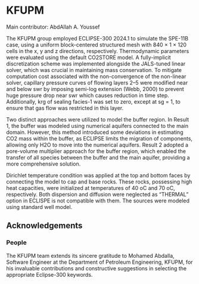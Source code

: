 # KFUPM

Main contributor: AbdAllah A. Youssef

The KFUPM group employed ECLIPSE-300 2024.1 to simulate the SPE-11B case, using a uniform block-centered structured mesh with 840 × 1 × 120 cells in the x, y and z directions, respectively. Thermodynamic parameters were evaluated using the default CO2STORE model. A fully-implicit discretization scheme was implemented alongside the JALS-tuned linear solver, which was crucial in maintaining mass conservation. To mitigate computation cost associated with the non-convergence of the non-linear solver, capillary pressure curves of flowing layers 2–5 were modified near and below swr by imposing semi-log extension (Webb, 2000) to prevent huge pressure drop near swr which causes reduction in time step. Additionally, krg of sealing facies-1 was set to zero, except at sg = 1, to ensure that gas flow was restricted in this layer.

Two distinct approaches were utilized to model the buffer region. In Result 1, the buffer was modeled using numerical aquifers connected to the main domain. However, this method introduced some deviations in estimating CO2 mass within the buffer, as ECLIPSE limits the migration of components, allowing only H2O to move into the numerical aquifers. Result 2 adopted a pore-volume multiplier approach for the buffer region, which enabled the transfer of all species between the buffer and the main aquifer, providing a more comprehensive solution.

Dirichlet temperature condition was applied at the top and bottom faces by connecting the model to cap and base rocks. These rocks, possessing high heat capacities, were initialized at temperatures of 40 oC and 70 oC, respectively. Both dispersion and diffusion were neglected as “THERMAL” option in ECLISPE is not compatible with them. The sources were modeled using standard well model.

## Acknowledgements

### People

The KFUPM team extends its sincere gratitude to Mohamed Abdalla, Software Engineer at the Department of Petroleum Engineering, KFUPM, for his invaluable contributions and constructive suggestions in selecting the appropriate Eclipse-300 keywords.
